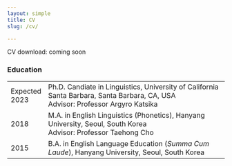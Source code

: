 ```yaml
---
layout: simple
title: CV
slug: /cv/

---
```


CV download: coming soon


<h3>Education</h3>

  <table style="width:100%">
  <tr>
    <td>Expected<br>
        2023</th>
    <td>Ph.D. Candiate in Linguistics, University of California Santa Barbara, Santa Barbara, CA, USA <br>
        Advisor: Professor Argyro Katsika</th>
  </tr>
  <tr>
    <td>2018</td>
    <td>M.A. in English Linguistics (Phonetics), Hanyang University, Seoul, South Korea <br>
        Advisor: Professor Taehong Cho</td>
  </tr>
  <tr>
    <td>2015</td>
    <td>B.A. in English Language Education (<i>Summa Cum Laude</i>), Hanyang University, Seoul, South Korea</td>
  </tr>
</table>
